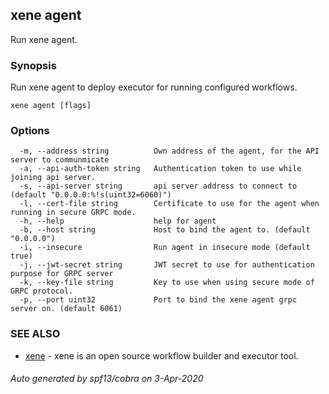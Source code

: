 ## xene agent

Run xene agent.

### Synopsis

Run xene agent to deploy executor for running configured workflows.

```
xene agent [flags]
```

### Options

```
  -m, --address string          Own address of the agent, for the API server to communmicate
  -a, --api-auth-token string   Authentication token to use while joining api server.
  -s, --api-server string       api server address to connect to (default "0.0.0.0:%!s(uint32=6060)")
  -l, --cert-file string        Certificate to use for the agent when running in secure GRPC mode.
  -h, --help                    help for agent
  -b, --host string             Host to bind the agent to. (default "0.0.0.0")
  -i, --insecure                Run agent in insecure mode (default true)
  -j, --jwt-secret string       JWT secret to use for authentication purpose for GRPC server
  -k, --key-file string         Key to use when using secure mode of GRPC protocol.
  -p, --port uint32             Port to bind the xene agent grpc server on. (default 6061)
```

### SEE ALSO

* [xene](xene.md)	 - xene is an open source workflow builder and executor tool.

###### Auto generated by spf13/cobra on 3-Apr-2020

